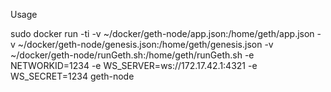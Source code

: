 Usage

sudo docker run -ti -v ~/docker/geth-node/app.json:/home/geth/app.json -v ~/docker/geth-node/genesis.json:/home/geth/genesis.json -v ~/docker/geth-node/runGeth.sh:/home/geth/runGeth.sh -e NETWORKID=1234 -e WS_SERVER=ws://172.17.42.1:4321 -e WS_SECRET=1234 geth-node
